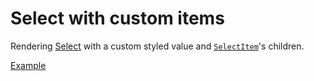 # Select with custom items

<div data-description>

Rendering <a href="/components/select">Select</a> with a custom styled value and <a href="/apis/select-item"><code>SelectItem</code></a>'s children.

</div>

<a href="./index.tsx" data-playground>Example</a>
